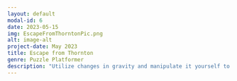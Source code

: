 ```yaml
---
layout: default
modal-id: 6
date: 2023-05-15
img: EscapeFromThorntonPic.png
alt: image-alt
project-date: May 2023
title: Escape from Thornton
genre: Puzzle Platformer
description: "Utilize changes in gravity and manipulate it yourself to solve platforming puzzles in this short game. Hope to expand on it one day!  Download at <a href='http://cs4730.games/games/EscapeFromThornton.zip'>http://cs4730.games/games/EscapeFromThornton.zip</a>! Should work on both Mac and Windows!"
---
```

